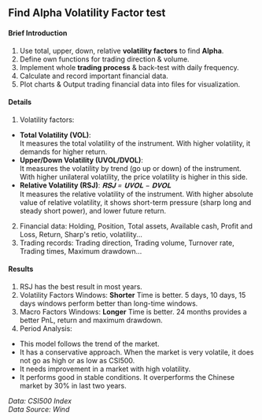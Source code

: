 ## Find Alpha Volatility Factor test

#### Brief Introduction
1. Use total, upper, down, relative **volatility factors** to find **Alpha**.   
2. Define own functions for trading direction & volume.   
3. Implement whole **trading process** & back-test with daily frequency.   
4. Calculate and record important financial data.   
5. Plot charts & Output trading financial data into files for visualization.  

#### Details
1. Volatility factors:
  * **Total Volatility (VOL)**:  
  It measures the total volatility of the instrument. With higher volatility, it demands for higher return.
  * **Upper/Down Volatility (UVOL/DVOL)**:  
  It measures the volatility by trend (go up or down) of the instrument. With higher unilateral volatility, the price volatility is higher in this side.
  * **Relative Volatility (RSJ)**: *𝐑𝐒𝐉 = 𝐔𝐕𝐎𝐋 − 𝐃𝐕𝐎𝐋*  
  It measures the relative volatility of the instrument. With higher absolute value of relative volatility, it shows short-term pressure (sharp long and steady short power), and lower future return.
2. Financial data: Holding, Position, Total assets, Available cash, Profit and Loss, Return, Sharp's retio, volatility...  
3. Trading records: Trading direction, Trading volume, Turnover rate, Trading times, Maximum drawdown...  

#### Results
1. RSJ has the best result in most years.  
2. Volatility Factors Windows: **Shorter** Time is better. 5 days, 10 days, 15 days windows perform better than long-time windows.  
3. Macro Factors Windows: **Longer** Time is better. 24 months provides a better PnL, return and maximum drawdown.  
4. Period Analysis:  
 * This model follows the trend of the market.
 * It has a conservative approach. When the market is very volatile, it does not go as high or as low as CSI500. 
 * It needs improvement in a market with high volatility.
 * It performs good in stable conditions. It overperforms the Chinese market by 30% in last two years.
 

*Data: CSI500 Index  
Data Source: Wind*
